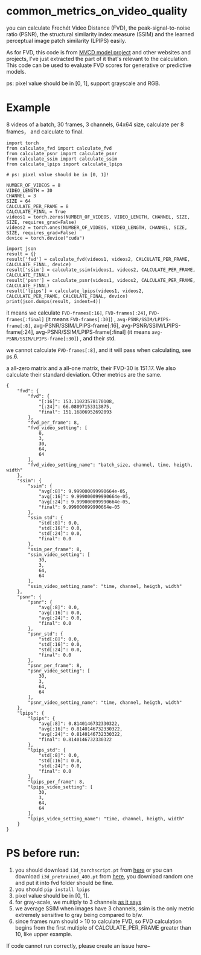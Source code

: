 # common_metrics_on_video_quality

you can calculate Frechét Video Distance (FVD), the peak-signal-to-noise ratio (PSNR), the structural similarity index measure (SSIM) and the learned perceptual image patch similarity (LPIPS) easily.

As for FVD, this code is from [MVCD model project](https://github.com/voletiv/mcvd-pytorch) and other websites and projects, I've just extracted the part of it that's relevant to the calculation. This code can be used to evaluate FVD scores for generative or predictive models. 

ps: pixel value should be in [0, 1], support grayscale and RGB.

# Example

8 videos of a batch, 30 frames, 3 channels, 64x64 size, calculate per 8 frames， and calculate to final.

```
import torch
from calculate_fvd import calculate_fvd
from calculate_psnr import calculate_psnr
from calculate_ssim import calculate_ssim
from calculate_lpips import calculate_lpips

# ps: pixel value should be in [0, 1]!

NUMBER_OF_VIDEOS = 8
VIDEO_LENGTH = 30
CHANNEL = 3
SIZE = 64
CALCULATE_PER_FRAME = 8
CALCULATE_FINAL = True
videos1 = torch.zeros(NUMBER_OF_VIDEOS, VIDEO_LENGTH, CHANNEL, SIZE, SIZE, requires_grad=False)
videos2 = torch.ones(NUMBER_OF_VIDEOS, VIDEO_LENGTH, CHANNEL, SIZE, SIZE, requires_grad=False)
device = torch.device("cuda")

import json
result = {}
result['fvd'] = calculate_fvd(videos1, videos2, CALCULATE_PER_FRAME, CALCULATE_FINAL, device)
result['ssim'] = calculate_ssim(videos1, videos2, CALCULATE_PER_FRAME, CALCULATE_FINAL)
result['psnr'] = calculate_psnr(videos1, videos2, CALCULATE_PER_FRAME, CALCULATE_FINAL)
result['lpips'] = calculate_lpips(videos1, videos2, CALCULATE_PER_FRAME, CALCULATE_FINAL, device)
print(json.dumps(result, indent=4))
```

it means we calculate `FVD-frames[:16]`, `FVD-frames[:24]`, `FVD-frames[:final]` (it means `FVD-frames[:30]`) , `avg-PSNR/SSIM/LPIPS-frame[:8]`, avg-PSNR/SSIM/LPIPS-frame[:16], avg-PSNR/SSIM/LPIPS-frame[:24], avg-PSNR/SSIM/LPIPS-frame[:final] (it means `avg-PSNR/SSIM/LPIPS-frame[:30]`) , and their std.

we cannot calculate `FVD-frames[:8]`, and it will pass when calculating, see ps.6.

a all-zero matrix and a all-one matrix, their FVD-30 is 151.17. We also calculate their standard deviation. Other metrics are the same.

```
{
    "fvd": {
        "fvd": {
            "[:16]": 153.11023578170108,
            "[:24]": 66.08097153313875,
            "final": 151.16806952692093
        },
        "fvd_per_frame": 8,
        "fvd_video_setting": [
            8,
            3,
            30,
            64,
            64
        ],
        "fvd_video_setting_name": "batch_size, channel, time, heigth, width"
    },
    "ssim": {
        "ssim": {
            "avg[:8]": 9.999000099990664e-05,
            "avg[:16]": 9.999000099990664e-05,
            "avg[:24]": 9.999000099990664e-05,
            "final": 9.999000099990664e-05
        },
        "ssim_std": {
            "std[:8]": 0.0,
            "std[:16]": 0.0,
            "std[:24]": 0.0,
            "final": 0.0
        },
        "ssim_per_frame": 8,
        "ssim_video_setting": [
            30,
            3,
            64,
            64
        ],
        "ssim_video_setting_name": "time, channel, heigth, width"
    },
    "psnr": {
        "psnr": {
            "avg[:8]": 0.0,
            "avg[:16]": 0.0,
            "avg[:24]": 0.0,
            "final": 0.0
        },
        "psnr_std": {
            "std[:8]": 0.0,
            "std[:16]": 0.0,
            "std[:24]": 0.0,
            "final": 0.0
        },
        "psnr_per_frame": 8,
        "psnr_video_setting": [
            30,
            3,
            64,
            64
        ],
        "psnr_video_setting_name": "time, channel, heigth, width"
    },
    "lpips": {
        "lpips": {
            "avg[:8]": 0.8140146732330322,
            "avg[:16]": 0.8140146732330322,
            "avg[:24]": 0.8140146732330322,
            "final": 0.8140146732330322
        },
        "lpips_std": {
            "std[:8]": 0.0,
            "std[:16]": 0.0,
            "std[:24]": 0.0,
            "final": 0.0
        },
        "lpips_per_frame": 8,
        "lpips_video_setting": [
            30,
            3,
            64,
            64
        ],
        "lpips_video_setting_name": "time, channel, heigth, width"
    }
}
```

# PS before run: 

1. you should download `i3d_torchscript.pt` from [here](https://www.dropbox.com/s/ge9e5ujwgetktms/i3d_torchscript.pt) or you can download `i3d_pretrained_400.pt` from [here](https://onedrive.live.com/download?cid=78EEF3EB6AE7DBCB&resid=78EEF3EB6AE7DBCB%21199&authkey=AApKdFHPXzWLNyI), you download random one and put it into fvd folder should be fine.
2. you should `pip install lpips`
3. pixel value should be in [0, 1].
4. for gray-scale, we muitiply to 3 channels [as it says](https://github.com/richzhang/PerceptualSimilarity/issues/23#issuecomment-492368812)
5. we average SSIM when images have 3 channels, ssim is the only metric extremely sensitive to gray being compared to b/w.
6. since frames num should > 10 to calculate FVD, so FVD calculation begins from the first multiple of CALCULATE_PER_FRAME greater than 10, like upper example.

If code cannot run correctly, please create an issue here~
